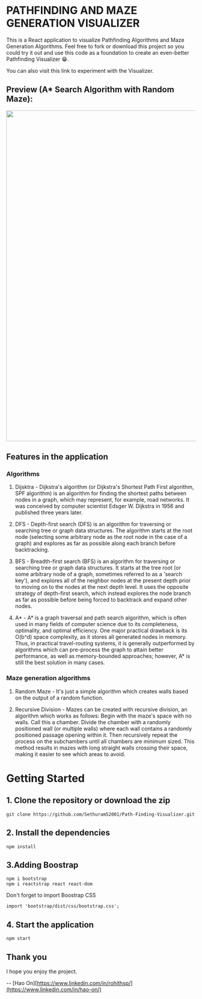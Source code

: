 # PATHFINDING AND MAZE GENERATION VISUALIZER
This is a React application to visualize Pathfinding Algorithms and Maze Generation Algorithms. Feel free to fork or download this project so you could try it out and use this code as a foundation to create an even-better Pathfinding Visualizer :grin:.

You can also visit this link to experiment with the Visualizer.

## Preview (A* Search Algorithm with Random Maze): 

<p align="center">
  <img src="test.gif" width="880">
</p>

## Features in the application
### Algorithms
1) Dijsktra - Dijkstra's algorithm (or Dijkstra's Shortest Path First algorithm, SPF algorithm) is an algorithm for finding the shortest paths between nodes in a graph, which may represent, for example, road networks. It was conceived by computer scientist Edsger W. Dijkstra in 1956 and published three years later.

2) DFS - Depth-first search (DFS) is an algorithm for traversing or searching tree or graph data structures. The algorithm starts at the root node (selecting some arbitrary node as the root node in the case of a graph) and explores as far as possible along each branch before backtracking.

3) BFS - Breadth-first search (BFS) is an algorithm for traversing or searching tree or graph data structures. It starts at the tree root (or some arbitrary node of a graph, sometimes referred to as a 'search key'), and explores all of the neighbor nodes at the present depth prior to moving on to the nodes at the next depth level. It uses the opposite strategy of depth-first search, which instead explores the node branch as far as possible before being forced to backtrack and expand other nodes.

4) A* - A* is a graph traversal and path search algorithm, which is often used in many fields of computer science due to its completeness, optimality, and optimal efficiency. One major practical drawback is its O(b^d) space complexity, as it stores all generated nodes in memory. Thus, in practical travel-routing systems, it is generally outperformed by algorithms which can pre-process the graph to attain better performance, as well as memory-bounded approaches; however, A* is still the best solution in many cases.

### Maze generation algorithms
1) Random Maze - It's just a simple algorithm which creates walls based on the output of a random function.

2) Recursive Division - Mazes can be created with recursive division, an algorithm which works as follows: Begin with the maze's space with no walls. Call this a chamber. Divide the chamber with a randomly positioned wall (or multiple walls) where each wall contains a randomly positioned passage opening within it. Then recursively repeat the process on the subchambers until all chambers are minimum sized. This method results in mazes with long straight walls crossing their space, making it easier to see which areas to avoid.

# Getting Started
## 1. Clone the repository or download the zip
```
git clone https://github.com/Sethuram52001/Path-Finding-Visualizer.git
```

## 2. Install the dependencies
```
npm install
```

## 3.Adding Boostrap
```
npm i bootstrap
npm i reactstrap react react-dom
```
Don't forget to import Boostrap CSS
```
import 'bootstrap/dist/css/bootstrap.css';
```

## 4. Start the application
```
npm start
```
## Thank you

I hope you enjoy the project.

-- [Hao On][https://www.linkedin.com/in/rohithsp/](https://www.linkedin.com/in/hao-on/)

